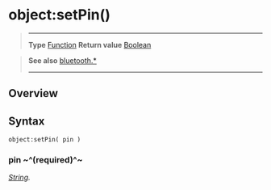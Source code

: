 # object:setPin()

> --------------------- ------------------------------------------------------------------------------------------
> __Type__              [Function](https://docs.coronalabs.com/api/type/Function.html)
> __Return value__      [Boolean](https://docs.coronalabs.com/api/type/Boolean.html)


> __See also__          [bluetooth.*](/plugin/bluetooth/)
> --------------------- ------------------------------------------------------------------------------------------

## Overview

## Syntax

	object:setPin( pin )

### pin ~^(required)^~
_[String](https://docs.coronalabs.com/api/type/String.html)._